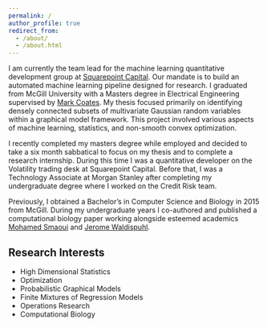 ```yaml
---
permalink: /
author_profile: true
redirect_from: 
  - /about/
  - /about.html
---
```


I am currently the team lead for the machine learning quantitative development group at [Squarepoint Capital](https://www.squarepoint-capital.com/). Our mandate is to build an automated machine learning pipeline designed for research. I graduated from McGill University with a Masters degree in Electrical Engineering supervised by [Mark Coates](http://www.ece.mcgill.ca/~mcoate/). My thesis focused primarily on identifying densely connected subsets of multivariate Gaussian random variables within a graphical model framework. This project involved various aspects of machine learning, statistics, and non-smooth convex optimization.

I recently completed my masters degree while employed and decided to take a six month sabbatical to focus on my thesis and to complete a research internship. During this time I was a quantitative developer on the Volatility trading desk at Squarepoint Capital. Before that, I was a Technology Associate at Morgan Stanley after completing my undergraduate degree where I worked on the Credit Risk team.

Previously, I obtained a Bachelor’s in Computer Science and Biology in 2015 from McGill. During my undergraduate years I co-authored and published a computational biology paper working alongside esteemed academics [Mohamed Smaoui](https://www.linkedin.com/in/mrsmaoui/) and [Jerome Waldispuhl](https://www.cs.mcgill.ca/~jeromew/). 

## Research Interests

+ High Dimensional Statistics
+ Optimization
+ Probabilistic Graphical Models
+ Finite Mixtures of Regression Models
+ Operations Research
+ Computational Biology
